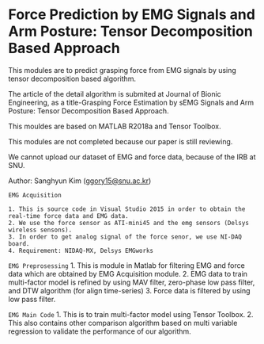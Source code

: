 # Force Prediction by EMG Signals and Arm Posture: Tensor Decomposition Based Approach

This modules are to predict grasping force from EMG signals by using tensor decomposition based algorithm. 

The article of the detail algorithm is submited at Journal of Bionic Engineering, as a title-Grasping Force Estimation by sEMG Signals and Arm Posture: Tensor Decomposition Based Approach.

This mouldes are based on MATLAB R2018a and Tensor Toolbox.

This modules are not completed because our paper is still reviewing.

We cannot upload our dataset of EMG and force data, because of the IRB at SNU. 

Author: Sanghyun Kim (ggory15@snu.ac.kr) 

``` EMG Acquisition ```

    1. This is source code in Visual Studio 2015 in order to obtain the real-time force data and EMG data.
    2. We use the force sensor as ATI-mini45 and the emg sensors (Delsys wireless sensons).
    3. In order to get analog signal of the force senor, we use NI-DAQ board.
    4. Requirement: NIDAQ-MX, Delsys EMGworks 

``` EMG Preprosessing ```
    1. This is module in Matlab for filtering EMG and force data which are obtained by EMG Acquisition module.
    2. EMG data to train multi-factor model is refined by using MAV filter, zero-phase low pass filter, and DTW algorithm (for align time-series)
    3. Force data is filtered by using low pass filter.
	
``` EMG Main Code ```
	1. This is to train multi-factor model using Tensor Toolbox.
        2. This also contains other comparison algorithm based on multi variable regression to validate the performance of our algorithm. 
